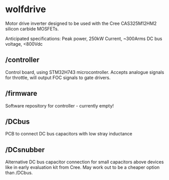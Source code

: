 # wolfdrive
Motor drive inverter designed to be used with the Cree CAS325M12HM2 silicon carbide MOSFETs.

Anticipated specifications:
Peak power, 250kW
Current, ~300Arms
DC bus voltage, <800Vdc

## /controller

Control board, using STM32H743 microcontroller. Accepts analogue signals for throttle, will output FOC signals to gate drivers.

## /firmware

Software repository for controller - currently empty!

## /DCbus

PCB to connect DC bus capacitors with low stray inductance

## /DCsnubber

Alternative DC bus capacitor connection for small capacitors above devices like in early evaluation kit from Cree. May work out to be a cheaper option than /DCbus.

